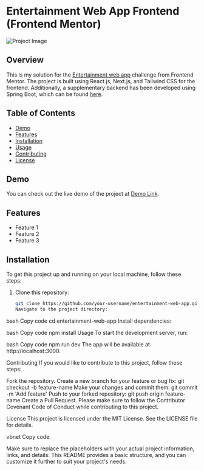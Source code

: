 # Entertainment Web App Frontend (Frontend Mentor)

![Project Image](project-image-url)

## Overview

This is my solution for the [Entertainment web app](https://www.frontendmentor.io/challenges/entertainment-web-app-J-UhgAW1X) challenge from Frontend Mentor. The project is built using React.js, Next.js, and Tailwind CSS for the frontend. Additionally, a supplementary backend has been developed using Spring Boot, which can be found [here](https://github.com/jakegodsall/fm-entertainment-web-app-backend).

## Table of Contents

-   [Demo](#demo)
-   [Features](#features)
-   [Installation](#installation)
-   [Usage](#usage)
-   [Contributing](#contributing)
-   [License](#license)

## Demo

You can check out the live demo of the project at [Demo Link](demo-link).

## Features

-   Feature 1
-   Feature 2
-   Feature 3

## Installation

To get this project up and running on your local machine, follow these steps:

1. Clone this repository:
    ```bash
    git clone https://github.com/your-username/entertainment-web-app.git
    Navigate to the project directory:
    ```

bash
Copy code
cd entertainment-web-app
Install dependencies:

bash
Copy code
npm install
Usage
To start the development server, run:

bash
Copy code
npm run dev
The app will be available at http://localhost:3000.

Contributing
If you would like to contribute to this project, follow these steps:

Fork the repository.
Create a new branch for your feature or bug fix: git checkout -b feature-name
Make your changes and commit them: git commit -m 'Add feature'
Push to your forked repository: git push origin feature-name
Create a Pull Request.
Please make sure to follow the Contributor Covenant Code of Conduct while contributing to this project.

License
This project is licensed under the MIT License. See the LICENSE file for details.

vbnet
Copy code

Make sure to replace the placeholders with your actual project information, links, and details. This README provides a basic structure, and you can customize it further to suit your project's needs.
